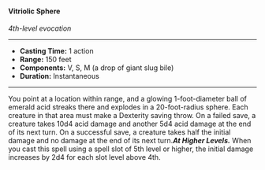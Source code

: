 #### Vitriolic Sphere
*4th-level evocation*
___
- **Casting Time:** 1 action
- **Range:** 150 feet
- **Components:** V, S, M (a drop of giant slug bile)
- **Duration:** Instantaneous
---
You point at a location within range, and a glowing 1-foot-diameter ball of emerald acid streaks there and explodes in a 20-foot-radius sphere. Each creature in that area must make a Dexterity saving throw. On a failed save, a creature takes 10d4 acid damage and another 5d4 acid damage at the end of its next turn. On a successful save, a creature takes half the initial damage and no damage at the end of its next turn.***At Higher Levels.*** When you cast this spell using a spell slot of 5th level or higher, the initial damage increases by 2d4 for each slot level above 4th.